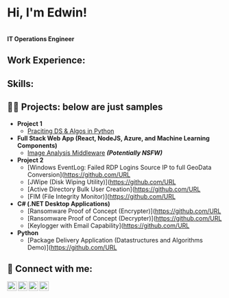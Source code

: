 <!-- this was copied from Josh Madakor's profile (Thanks Josh!) :) --> 
<h1>Hi, I'm Edwin! </h1>
<br/>
<b>IT Operations Engineer</b>
<!--<a href="https://github.com/sadieedwin">GitHub</a> <a href="https://www.linkedin.com/in/sadieedwin/">LinkedIn</a> </a>-->

<h2> Work Experience: </h2>
<h2> Skills: </h2>


<h2>👨‍💻 Projects: below are just samples</h2>

- <b>Project 1</b>
  - [Praciting DS & Algos in Python](https://github.com/URL)
- <b>Full Stack Web App (React, NodeJS, Azure, and Machine Learning Components)</b>
  - [Image Analysis Middleware](https://github.com/URL) <b><i>(Potentially NSFW)</b></i>
- <b>Project 2</b>
  - [Windows EventLog: Failed RDP Logins Source IP to full GeoData Conversion](https://github.com/URL
  - [JWipe (Disk Wiping Utility)](https://github.com/URL
  - [Active Directory Bulk User Creation](https://github.com/URL
  - [FIM (File Integrity Monitor)](https://github.com/URL
- <b>C# (.NET Desktop Applications)</b>
  - [Ransomware Proof of Concept (Encrypter)](https://github.com/URL
  - [Ransomware Proof of Concept (Decrypter)](https://github.com/URL
  - [Keylogger with Email Capability](https://github.com/URL
- <b>Python</b>
  - [Package Delivery Application (Datastructures and Algorithms Demo)](https://github.com/URL

<!-- <h2>📺 Popular YouTube Videos</h2>

- [How to get into Cybersecurity Starting From Zero](https://www.youtube.com/watch?v=a83ASGn_V_s)
- [A Day in the Life of a Cybersecurity Anayst](https://www.youtube.com/watch?v=uHy3oM7NnoU)
- [How to Create a KeyLogger (C#)](https://www.youtube.com/watch?v=N-L9hklSlNk)
- [Ransomware Demonstration (C#)](https://www.youtube.com/watch?v=OfvdQeh79s0)
- [Is WGU Legit?](https://www.youtube.com/watch?v=E2MwRWxDBkA)
-->
<h2> 🤳 Connect with me:</h2>

[<img align="left" alt="JoshMadakor | YouTube" width="22px" src="https://cdn.jsdelivr.net/npm/simple-icons@v3/icons/youtube.svg" />][youtube]
[<img align="left" alt="JoshMadakor | Twitter" width="22px" src="https://cdn.jsdelivr.net/npm/simple-icons@v3/icons/twitter.svg" />][twitter]
[<img align="left" alt="JoshMadakor | LinkedIn" width="22px" src="https://cdn.jsdelivr.net/npm/simple-icons@v3/icons/linkedin.svg" />][linkedin]
[<img align="left" alt="JoshMadakor | Instagram" width="22px" src="https://cdn.jsdelivr.net/npm/simple-icons@v3/icons/instagram.svg" />][instagram]

[twitter]: https://twitter.com/sadieedwin
[youtube]: https://www.youtube.com/c/sadieedwin
[instagram]: https://www.instagram.com/sadieedwin
[linkedin]: https://linkedin.com/in/sadieedwin

<!--
**joshmadakor1/joshmadakor1** is a ✨ _special_ ✨ repository because its `README.md` (this file) appears on your GitHub profile.

Here are some ideas to get you started:

- 🔭 I’m currently working on ...
- 🌱 I’m currently learning ...
- 👯 I’m looking to collaborate on ...
- 🤔 I’m looking for help with ...
- 💬 Ask me about ...
- 📫 How to reach me: ...
- 😄 Pronouns: ...
- ⚡ Fun fact: ...
-->
